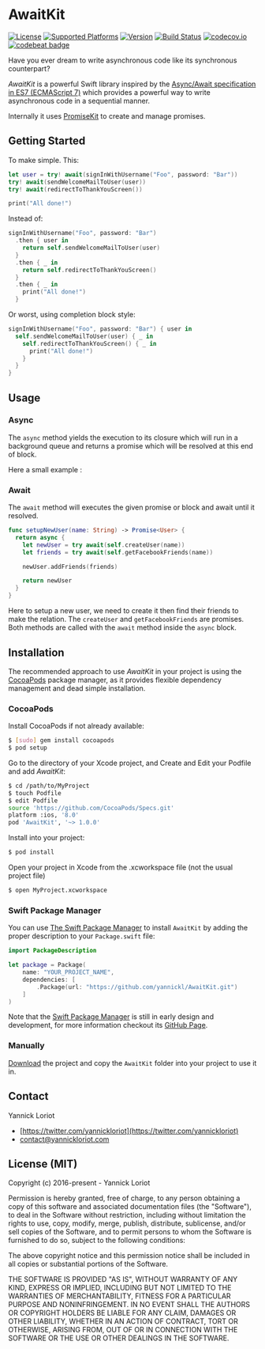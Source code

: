 # AwaitKit

[![License](https://cocoapod-badges.herokuapp.com/l/AwaitKit/badge.svg)](http://cocoadocs.org/docsets/AwaitKit/) [![Supported Platforms](https://cocoapod-badges.herokuapp.com/p/AwaitKit/badge.svg)](http://cocoadocs.org/docsets/AwaitKit/) [![Version](https://cocoapod-badges.herokuapp.com/v/AwaitKit/badge.svg)](http://cocoadocs.org/docsets/AwaitKit/) [![Build Status](https://travis-ci.org/yannickl/AwaitKit.svg?branch=master)](https://travis-ci.org/yannickl/AwaitKit) [![codecov.io](http://codecov.io/github/yannickl/AwaitKit/coverage.svg?branch=master)](http://codecov.io/github/yannickl/AwaitKit?branch=master) [![codebeat badge](https://codebeat.co/badges/212dd077-388c-4b0a-8829-9ccf16d0a200)](https://codebeat.co/projects/github-com-yannickl-awaitkit)

Have you ever dream to write asynchronous code like its synchronous counterpart?

_AwaitKit_ is a powerful Swift library inspired by the [Async/Await specification in ES7 (ECMAScript 7)](https://github.com/tc39/ecmascript-asyncawait) which provides a powerful way to write asynchronous code in a sequential manner.

Internally it uses [PromiseKit](https://github.com/mxcl/PromiseKit) to create and manage promises.

## Getting Started

To make simple. This:

```swift
let user = try! await(signInWithUsername("Foo", password: "Bar"))
try! await(sendWelcomeMailToUser(user))
try! await(redirectToThankYouScreen())

print("All done!")
```

Instead of:

```swift
signInWithUsername("Foo", password: "Bar")
  .then { user in
    return self.sendWelcomeMailToUser(user)
  }
  .then { _ in
    return self.redirectToThankYouScreen()
  }
  .then { _ in
    print("All done!")
  }
```

Or worst, using completion block style:

```swift
signInWithUsername("Foo", password: "Bar") { user in
  self.sendWelcomeMailToUser(user) { _ in
    self.redirectToThankYouScreen() { _ in
      print("All done!")
    }
  }
}
```

## Usage

### Async

The `async` method yields the execution to its closure which will run in a background queue and returns a promise which will be resolved at this end of block.

Here a small example :

### Await

The `await` method will executes the given promise or block and await until it resolved.

```swift
func setupNewUser(name: String) -> Promise<User> {  
  return async {
    let newUser = try await(self.createUser(name))
    let friends = try await(self.getFacebookFriends(name))

    newUser.addFriends(friends)

    return newUser
  }
}
```
Here to setup a new user, we need to create it then find their friends to make the relation. The `createUser` and `getFacebookFriends` are promises. Both methods are called with the `await` method inside the `async` block.

## Installation

The recommended approach to use _AwaitKit_ in your project is using the [CocoaPods](http://cocoapods.org/) package manager, as it provides flexible dependency management and dead simple installation.

### CocoaPods

Install CocoaPods if not already available:

``` bash
$ [sudo] gem install cocoapods
$ pod setup
```
Go to the directory of your Xcode project, and Create and Edit your Podfile and add _AwaitKit_:

``` bash
$ cd /path/to/MyProject
$ touch Podfile
$ edit Podfile
source 'https://github.com/CocoaPods/Specs.git'
platform :ios, '8.0'
pod 'AwaitKit', '~> 1.0.0'
```

Install into your project:

``` bash
$ pod install
```

Open your project in Xcode from the .xcworkspace file (not the usual project file)

``` bash
$ open MyProject.xcworkspace
```

### Swift Package Manager

You can use [The Swift Package Manager](https://swift.org/package-manager) to install `AwaitKit` by adding the proper description to your `Package.swift` file:

```swift
import PackageDescription

let package = Package(
    name: "YOUR_PROJECT_NAME",
    dependencies: [
        .Package(url: "https://github.com/yannickl/AwaitKit.git")
    ]
)
```

Note that the [Swift Package Manager](https://swift.org/package-manager) is still in early design and development, for more information checkout its [GitHub Page](https://github.com/apple/swift-package-manager).

### Manually

[Download](https://github.com/YannickL/AwaitKit/archive/master.zip) the project and copy the `AwaitKit` folder into your project to use it in.

## Contact

Yannick Loriot
 - [https://twitter.com/yannickloriot](https://twitter.com/yannickloriot)
 - [contact@yannickloriot.com](mailto:contact@yannickloriot.com)


## License (MIT)

Copyright (c) 2016-present - Yannick Loriot

Permission is hereby granted, free of charge, to any person obtaining a copy
of this software and associated documentation files (the "Software"), to deal
in the Software without restriction, including without limitation the rights
to use, copy, modify, merge, publish, distribute, sublicense, and/or sell
copies of the Software, and to permit persons to whom the Software is
furnished to do so, subject to the following conditions:

The above copyright notice and this permission notice shall be included in
all copies or substantial portions of the Software.

THE SOFTWARE IS PROVIDED "AS IS", WITHOUT WARRANTY OF ANY KIND, EXPRESS OR
IMPLIED, INCLUDING BUT NOT LIMITED TO THE WARRANTIES OF MERCHANTABILITY,
FITNESS FOR A PARTICULAR PURPOSE AND NONINFRINGEMENT. IN NO EVENT SHALL THE
AUTHORS OR COPYRIGHT HOLDERS BE LIABLE FOR ANY CLAIM, DAMAGES OR OTHER
LIABILITY, WHETHER IN AN ACTION OF CONTRACT, TORT OR OTHERWISE, ARISING FROM,
OUT OF OR IN CONNECTION WITH THE SOFTWARE OR THE USE OR OTHER DEALINGS IN
THE SOFTWARE.
